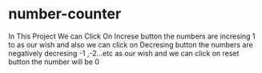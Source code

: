# number-counter
In This Project We can Click On Increse button the numbers are incresing 1 to as our wish and also we can click on Decresing button the numbers are negatively decresing -1 ,-2...etc as our wish and we can click on reset button the number will be 0
